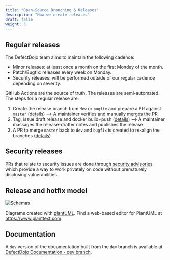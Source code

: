 ```yaml
---
title: "Open-Source Branching & Releases"
description: "How we create releases"
draft: false
weight: 3
---
```


## Regular releases

The DefectDojo team aims to maintain the following cadence: 

- Minor releases: at least once a month on the first Monday of the month.
- Patch/Bugfix: releases every week on Monday.
- Security releases: will be performed outside of our regular cadence depending on severity.

GitHub Actions are the source of truth. The releases are semi-automated. The steps for a regular release are:
1. Create the release branch from `dev` or `bugfix` and prepare a PR against `master` ([details](https://github.com/DefectDojo/django-DefectDojo/blob/master/.github/workflows/new-release-pr.yml))
--> A maintainer verifies and manually merges the PR
1. Tag, issue draft release and docker build+push ([details](https://github.com/DefectDojo/django-DefectDojo/blob/master/.github/workflows/new-release-tag-docker.yml))
--> A maintainer massages the release-drafter notes and publishes the release
1. A PR to merge `master` back to `dev` and `bugfix` is created to re-align the branches ([details](https://github.com/DefectDojo/django-DefectDojo/blob/master/.github/workflows/new-release-master-into-dev.yml))

## Security releases
PRs that relate to security issues are done through [security advisories](https://github.com/DefectDojo/django-DefectDojo/security/advisories) which provide a way to work privately on code without prematurely disclosing vulnerabilities.

## Release and hotfix model
![Schemas](images/branching_model_v2.png)

Diagrams created with [plantUML](https://plantuml.com). Find a web-based editor for PlantUML at https://www.planttext.com.

## Documentation
A `dev` version of the documentation built from the `dev` branch is available at [DefectDojo Documentation - dev branch](https://documentation.defectdojo.com/dev/).


<!-- PlantUML Schema -->
<div hidden>
```
@startuml

participant "Dev Branch" as dev #LightBlue
participant "BugFix Branch" as bugfix #LightGreen
participant "Release Branch" as release #LightGoldenRodYellow
participant "Master Branch" as master #LightSalmon

== Minor Release (Monthly) ==

dev -> release: Create branch "release/2.x.0"
release -> master: Merge
note right: Official Release\n - Tag 2.x.0\n - Push 2.x.0 to DockerHub
master --> bugfix: Merge master into bugfix to realign
master --> dev: Merge master back into dev

== Patch/BugFix Release (Weekly) ==

bugfix -> release: Create branch "release/2.x.y"
release -> master: Merge
note right: Official Release\n - Tag 2.x.y\n - Push 2.x.y to DockerHub
master -> bugfix: Merge master back into bugfix to realign
master --> dev: Merge master into dev to realign

== Security Release (As Needed) ==

master -> release: Create branch "release/2.x.y"
release -> master: Merge
note right: Official Release\n - Tag 2.x.y\n - Push 2.x.y to DockerHub
master --> bugfix: Merge master into bugfix to realign
master --> dev: Merge master into dev to realign

@enduml
```
</div>
